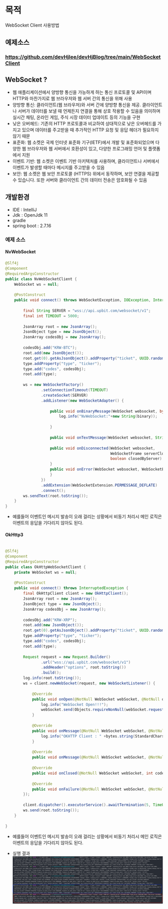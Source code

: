 # 목적
WebSocket Client 사용방법

## 예제소스
### https://github.com/devHjlee/devHjBlog/tree/main/WebSocketClient

## WebSocket ?
* 웹 애플리케이션에서 양방향 통신을 가능하게 하는 통신 프로토콜 및 API이며 HTTP와 마찬가지로 웹 브라우저와 웹 서버 간의 통신을 위해 사용
* 양방향 통신: 클라이언트(웹 브라우저)와 서버 간에 양방향 통신을 제공. 클라이언트나 서버가 데이터를 보낼 때 언제든지 연결을 통해 상호 작용할 수 있음을 의미하며 실시간 채팅, 온라인 게임, 주식 시장 데이터 업데이트 등의 기능을 구현
* 낮은 오버헤드: 기존의 HTTP 프로토콜과 비교하여 상대적으로 낮은 오버헤드를 가지고 있으며 데이터를 주고받을 때 추가적인 HTTP 요청 및 응답 헤더가 필요하지 않기 때문
* 표준화: 웹 소켓은 국제 인터넷 표준화 기구(IETF)에서 개발 및 표준화되었으며 다양한 웹 브라우저와 웹 서버에서 호환성이 있고, 다양한 프로그래밍 언어 및 플랫폼에서 지원
* 이벤트 기반: 웹 소켓은 이벤트 기반 아키텍처를 사용하며, 클라이언트나 서버에서 이벤트가 발생할 때마다 메시지를 주고받을 수 있음
* 보안: 웹 소켓은 웹 보안 프로토콜 (HTTPS) 위에서 동작하며, 보안 연결을 제공할 수 있습니다. 또한 서버와 클라이언트 간의 데이터 전송은 암호화될 수 있음

## 개발환경
* IDE : IntelliJ
* Jdk : OpenJdk 11
* gradle
* spring boot : 2.7.16


### 예제 소스
#### NvWebSocket

``` java    
@Slf4j
@Component
@RequiredArgsConstructor
public class NvWebSocketClient {
    WebSocket ws = null;

    @PostConstruct
    public void connect() throws WebSocketException, IOException, InterruptedException {

        final String SERVER = "wss://api.upbit.com/websocket/v1";
        final int TIMEOUT = 5000;

        JsonArray root = new JsonArray();
        JsonObject type = new JsonObject();
        JsonArray codesObj = new JsonArray();

        codesObj.add("KRW-BTC");
        root.add(new JsonObject());
        root.get(0).getAsJsonObject().addProperty("ticket", UUID.randomUUID().toString());
        type.addProperty("type", "ticker");
        type.add("codes", codesObj);
        root.add(type);

        ws = new WebSocketFactory()
                .setConnectionTimeout(TIMEOUT)
                .createSocket(SERVER)
                .addListener(new WebSocketAdapter() {

                    public void onBinaryMessage(WebSocket websocket, byte[] binary) {
                        log.info("NvWebSocket:"+new String(binary));

                    }

                    public void onTextMessage(WebSocket websocket, String message) {}

                    public void onDisconnected(WebSocket websocket,
                                               WebSocketFrame serverCloseFrame, WebSocketFrame clientCloseFrame,
                                               boolean closedByServer) {
                    }
                    public void onError(WebSocket websocket, WebSocketException cause) {
                    }
                })
                .addExtension(WebSocketExtension.PERMESSAGE_DEFLATE)
                .connect();
        ws.sendText(root.toString());
    }
}
```   

* 예를들어 이벤트인 메시지 발송이 오래 걸리는 상황에서 비동기 처리시 메인 로직은 이벤트의 응답을 기다리지 않아도 된다.    

#### OkHttp3

``` java    

@Slf4j
@Component
@RequiredArgsConstructor
public class OkHttpWebSocketClient {
    private WebSocket ws = null;

    @PostConstruct
    public void connect() throws InterruptedException {
        final OkHttpClient client = new OkHttpClient();
        JsonArray root = new JsonArray();
        JsonObject type = new JsonObject();
        JsonArray codesObj = new JsonArray();

        codesObj.add("KRW-XRP");
        root.add(new JsonObject());
        root.get(0).getAsJsonObject().addProperty("ticket", UUID.randomUUID().toString());
        type.addProperty("type", "ticker");
        type.add("codes", codesObj);
        root.add(type);

        Request request = new Request.Builder()
                .url("wss://api.upbit.com/websocket/v1")
                .addHeader("options", root.toString())
                .build();
        log.info(root.toString());
        ws = client.newWebSocket(request, new WebSocketListener() {

            @Override
            public void onOpen(@NotNull WebSocket webSocket, @NotNull okhttp3.Response response) {
                log.info("WebSocket Open!!!");
                webSocket.send(Objects.requireNonNull(webSocket.request().header("options")));
            }

            @Override
            public void onMessage(@NotNull WebSocket webSocket, @NotNull ByteString bytes) {
                log.info("OKHTTP Client : " +bytes.string(StandardCharsets.UTF_8));
            }

            @Override
            public void onMessage(@NotNull WebSocket webSocket, @NotNull String text) { }

            @Override
            public void onClosed(@NotNull WebSocket webSocket, int code, @NotNull String reason) { }

            @Override
            public void onFailure(@NotNull WebSocket webSocket, @NotNull Throwable t, okhttp3.Response response) { }
        });

        client.dispatcher().executorService().awaitTermination(5, TimeUnit.SECONDS);
        ws.send(root.toString());
    }

}
```   

* 예를들어 이벤트인 메시지 발송이 오래 걸리는 상황에서 비동기 처리시 메인 로직은 이벤트의 응답을 기다리지 않아도 된다.    

* 실행 결과   
  ![img1.png](img1.png)


